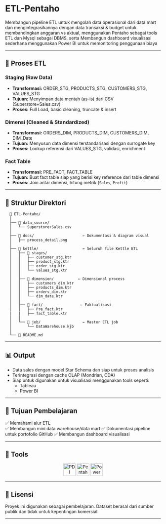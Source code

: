 # ETL-Pentaho

Membangun pipeline ETL untuk mengolah data operasional dari data mart dan mengintegrasikannya dengan data transaksi & budget untuk membandingkan anggaran vs aktual, menggunakan Pentaho sebagai tools ETL dan Mysql sebagai DBMS, serta Membangun dashboard visualisasi sederhana menggunakan Power BI untuk memonitoring penggunaan biaya


---

## 🔁 Proses ETL

### Staging (Raw Data)
- **Transformasi:** ORDER_STG, PRODUCTS_STG, CUSTOMERS_STG, VALUES_STG
- **Tujuan:** Menyimpan data mentah (as-is) dari CSV (Superstore+Sales.csv)
- **Proses:** Full Load, basic cleaning, truncate & insert

### Dimensi (Cleaned & Standardized)
- **Transformasi:** ORDERS_DIM, PRODUCTS_DIM, CUSTOMERS_DIM, DIM_Date
- **Tujuan:** Menyusun data dimensi terstandarisasi dengan surrogate key
- **Proses:** Lookup referensi dari VALUES_STG, validasi, enrichment

### Fact Table 
- **Transformasi:** PRE_FACT, FACT_TABLE
- **Tujuan:** Buat fact table siap yang berisi key reference dari table dimensi
- **Proses:** Join antar dimensi, hitung metrik (`Sales`, `Profit`)

---

## 📂 Struktur Direktori
      📁 ETL-Pentaho/
      │
      ├── 📁 data_source/                
      │   └── Superstore+Sales.csv
      │
      ├── 📁 docs/                      ← Dokumentasi & diagram visual
      │   ├── process_detail.png
      │
      ├── 📁 kettle/                    ← Seluruh file Kettle ETL
      │   ├── 📁 stages/               
      │   │   ├── customer_stg.ktr
      │   │   ├── product_stg.ktr
      │   │   ├── order_stg.ktr
      │   │   └── values_stg.ktr
      │   │
      │   ├── 📁 dimension/           ← Dimensional process  
      │   │   ├── customers_dim.ktr
      │   │   ├── products_dim.ktr
      │   │   ├── orders_dim.ktr
      │   │   └── dim_date.ktr
      │   │
      │   ├── 📁 fact/                 ← Faktualisasi
      │   │   ├── Pre_fact.ktr 
      |   |   ├── fact_table.ktr
      │   │
      │   └── 📁 job/                   ← Master ETL job
      │       └── DataWarehouse.kjb
      │
      └── 📄 README.md                 


---

## 📊 Output

- Data sales dengan model Star Schema dan siap untuk proses analisis
- Terintegrasi dengan cache OLAP (Mondrian, CDA)
- Siap untuk digunakan untuk visualisasi menggunakan tools seperti:
  - Tableau
  - Power BI

---

## 🧠 Tujuan Pembelajaran

✅ Memahami alur ETL  
✅ Membangun mini data warehouse/data mart
✅ Dokumentasi pipeline untuk portofolio GitHub
✅ Membangun dashboard visualisasi

---

## 🧰 Tools
<p align="center">
  <img src="https://img.icons8.com/?size=256&id=38561&format=png" alt="PDI" width="40">
  <img src="https://www.datageeks.pl/images/Article-images/102-How-to-open-Microsoft-XLSB/pdi.png" alt="Pentaho PDI" width="40" />
  <img src="https://upload.wikimedia.org/wikipedia/commons/c/cf/New_Power_BI_Logo.svg" alt="Power BI" width="40" />
</p>

---

## 🧾 Lisensi

Proyek ini digunakan sebagai pembelajaran. Dataset berasal dari sumber publik dan tidak untuk kepentingan komersial.

---

